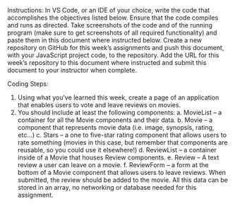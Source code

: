 Instructions: 
In VS Code, or an IDE of your choice, write the code that accomplishes the objectives listed below. 
Ensure that the code compiles and runs as directed. 
Take screenshots of the code and of the running program (make sure to get screenshots of all required functionality) and paste them in this document where instructed below. 
Create a new repository on GitHub for this week’s assignments and push this document, with your JavaScript project code, to the repository. 
Add the URL for this week’s repository to this document where instructed and submit this document to your instructor when complete.

Coding Steps:

1. Using what you’ve learned this week, create a page of an application that enables users to vote and leave reviews on movies.
2. You should include at least the following components: 
    a. MovieList – a container for all the Movie components and their data.
    b. Movie – a component that represents movie data (i.e. image, synopsis, rating, etc…)
    c. Stars – a one to five-star rating component that allows users to rate something (movies in this case, but remember that components are reusable, so you could use it elsewhere!)
    d. ReviewList – a container inside of a Movie that houses Review components.
    e. Review – A text review a user can leave on a movie.
    f. ReviewForm – a form at the bottom of a Movie component that allows users to leave reviews. When submitted, the   review should be added to the movie. All this data can be stored in an array, no networking or database needed for this assignment.